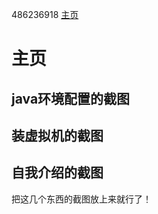 486236918 <a href="https://github.com/486236918/" target="_blank">主页</a>

# 主页
## java环境配置的截图

## 装虚拟机的截图

## 自我介绍的截图

把这几个东西的截图放上来就行了！
